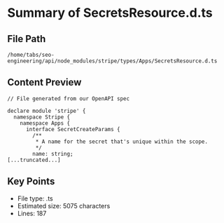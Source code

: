 # Summary of SecretsResource.d.ts
  
## File Path
`/home/tabs/seo-engineering/api/node_modules/stripe/types/Apps/SecretsResource.d.ts`

## Content Preview
```
// File generated from our OpenAPI spec

declare module 'stripe' {
  namespace Stripe {
    namespace Apps {
      interface SecretCreateParams {
        /**
         * A name for the secret that's unique within the scope.
         */
        name: string;
[...truncated...]
```

## Key Points
- File type: .ts
- Estimated size: 5075 characters
- Lines: 187
